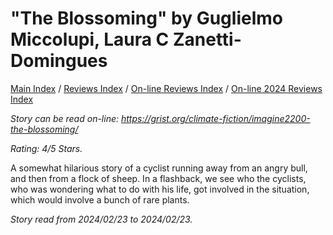 # "The Blossoming" by Guglielmo Miccolupi, Laura C Zanetti-Domingues

[Main Index](../../../README.md) / [Reviews Index](../../README.md) / [On-line Reviews Index](../README.md) / [On-line 2024 Reviews Index](README.md)

*Story can be read on-line: <https://grist.org/climate-fiction/imagine2200-the-blossoming/>*

*Rating: 4/5 Stars.*

A somewhat hilarious story of a cyclist running away from an angry bull, and then from a flock of sheep. In a flashback, we see who the cyclists, who was wondering what to do with his life, got involved in the situation, which would involve a bunch of rare plants.

*Story read from 2024/02/23 to 2024/02/23.*
